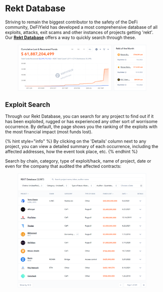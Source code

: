 # Rekt Database

Striving to remain the biggest contributor to the safety of the DeFi community, DeFiYield has developed a most comprehensive database of all exploits, attacks, exit scams and other instances of projects getting 'rekt'. Our [**Rekt Database**](https://defiyield.app/rekt-database) offers a way to quickly search through these.

<figure><img src="../.gitbook/assets/image (2).png" alt=""><figcaption></figcaption></figure>

## Exploit Search

Through our Rekt Database, you can search for any project to find out if it has been exploited, rugged or has experienced any other sort of worrisome occurrence. By default, the page shows you the ranking of the exploits with the most financial impact (most funds lost).

{% hint style="info" %}
By clicking on the 'Details' column next to any project, you can view a detailed summary of each occurrence, including the affected addresses, how the event took place, etc.
{% endhint %}

Search by chain, category, type of exploit/hack, name of project, date or even for the company that audited the affected contracts:

<figure><img src="../.gitbook/assets/image.png" alt=""><figcaption></figcaption></figure>
